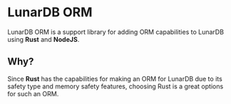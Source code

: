 # LunarDB ORM

LunarDB ORM is a support library for adding ORM capabilities to LunarDB
using **Rust** and **NodeJS**.

## Why?

Since **Rust** has the capabilities for making an ORM for LunarDB due to its safety type and
memory safety features, choosing Rust is a great options for such an ORM.
